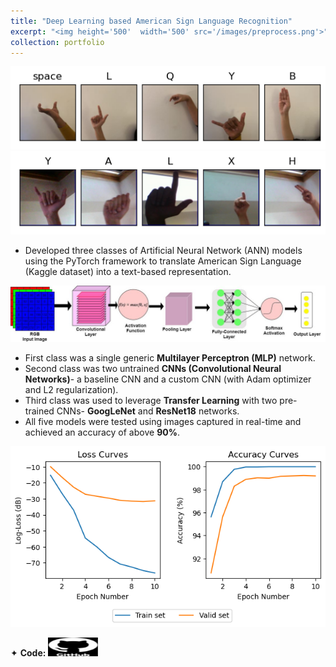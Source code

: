 ```yaml
---
title: "Deep Learning based American Sign Language Recognition"
excerpt: "<img height='500'  width='500' src='/images/preprocess.png'>"
collection: portfolio
---
```


![pre](/images/test-dataset1.png)
![dat](/images/dataset.png)

* Developed three classes of Artificial Neural Network (ANN) models using the PyTorch framework to translate American Sign Language (Kaggle dataset) into a text-based representation.

![arch](/images/cnnarchitecture.jpg)

* First class was a single generic **Multilayer Perceptron (MLP)** network.
* Second class was two untrained **CNNs (Convolutional Neural Networks)**- a baseline CNN and a custom CNN (with Adam optimizer and L2 regularization).
* Third class was used to leverage **Transfer Learning** with two pre-trained CNNs- **GoogLeNet** and **ResNet18** networks.
* All five models were tested using images captured in real-time and achieved an accuracy of above **90%**.

![google](/images/googlenet_training.png)

<div class="flexcontainer">
  <div>
        <span>✦ <strong>Code:</strong></span> <a href="https://github.com/SudarshanaSRao/EE541-final_project-USC" onclick="trackOutboundLink(this);">
      <img class="bounce" height="30px" src="/images/github-logo-git-hub-icon-with-text-on-white-and-black-background-free-vector.jpg" width="80px">
    </a>
  </div>
</div>
<style>
  @keyframes bounce {
    0%, 20%, 50%, 80%, 100% { transform: rotate(0deg); }
    40% { transform: rotate(-10deg); }
    60% { transform: rotate(-7deg); }  
  }
  .bounce {
    display: inline-block;
    animation: bounce 1.3s ease infinite;
    transform-origin: center; /* Pivot around the top center */
  }
  </style>
